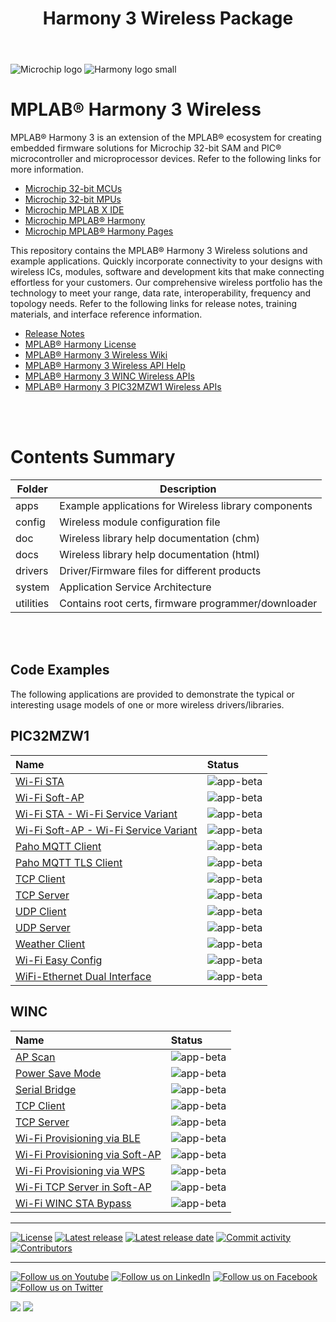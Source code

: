 ﻿---
title: Harmony 3 Wireless Package
nav_order: 1
---

![Microchip logo](https://raw.githubusercontent.com/wiki/Microchip-MPLAB-Harmony/Microchip-MPLAB-Harmony.github.io/images/microchip_logo.png)
![Harmony logo small](https://raw.githubusercontent.com/wiki/Microchip-MPLAB-Harmony/Microchip-MPLAB-Harmony.github.io/images/microchip_mplab_harmony_logo_small.png)

# MPLAB® Harmony 3 Wireless

MPLAB® Harmony 3 is an extension of the MPLAB® ecosystem for creating
embedded firmware solutions for Microchip 32-bit SAM and PIC® microcontroller
and microprocessor devices.  Refer to the following links for more information.

- [Microchip 32-bit MCUs](https://www.microchip.com/design-centers/32-bit)
- [Microchip 32-bit MPUs](https://www.microchip.com/design-centers/32-bit-mpus)
- [Microchip MPLAB X IDE](https://www.microchip.com/mplab/mplab-x-ide)
- [Microchip MPLAB® Harmony](https://www.microchip.com/mplab/mplab-harmony)
- [Microchip MPLAB® Harmony Pages](https://microchip-mplab-harmony.github.io/)

This repository contains the MPLAB® Harmony 3 Wireless solutions and example applications.
Quickly incorporate connectivity to your designs with wireless ICs, modules, 
software and development kits that make connecting effortless for your customers.
Our comprehensive wireless portfolio has the technology to meet your range, 
data rate, interoperability, frequency and topology needs. Refer to
the following links for release notes, training materials, and interface
reference information.

- [Release Notes](./release_notes.md)
- [MPLAB® Harmony License](mplab_harmony_license.md)
- [MPLAB® Harmony 3 Wireless Wiki](https://github.com/Microchip-MPLAB-Harmony/wireless/wiki)
- [MPLAB® Harmony 3 Wireless API Help](https://microchip-mplab-harmony.github.io/wireless)
- [MPLAB® Harmony 3 WINC Wireless APIs](doc/WINC%20Driver.pdf)
- [MPLAB® Harmony 3 PIC32MZW1 Wireless APIs](driver/readme.md)

<br />
<br />

# Contents Summary

| Folder     | Description                                               |
| ---        | ---                                                       |
| apps       | Example applications for Wireless library components      |
| config     | Wireless module configuration file                        |
| doc        | Wireless library help documentation (chm)                 |
| docs       | Wireless library help documentation (html)                |
| drivers    | Driver/Firmware files for different products              |
| system     | Application Service Architecture                          |
| utilities  | Contains root certs, firmware programmer/downloader       |
<br />
<br />

## Code Examples

The following applications are provided to demonstrate the typical or interesting usage models of one or more wireless drivers/libraries.

## PIC32MZW1

| Name | Status|
|:---------|:-----------|
| [Wi-Fi STA](apps\wifi_sta\readme_driver_usage.md) | ![app-beta](https://img.shields.io/badge/application-beta-orange?style=plastic) |
| [Wi-Fi Soft-AP](apps\wifi_ap\readme_driver_usage.md) | ![app-beta](https://img.shields.io/badge/application-beta-orange?style=plastic) |
| [Wi-Fi STA - Wi-Fi Service Variant](apps\wifi_sta\readme.md) | ![app-beta](https://img.shields.io/badge/application-beta-orange?style=plastic) |
| [Wi-Fi Soft-AP - Wi-Fi Service Variant](apps\wifi_ap\readme.md) | ![app-beta](https://img.shields.io/badge/application-beta-orange?style=plastic) |
| [Paho MQTT Client](apps\paho_mqtt_client\readme.md) | ![app-beta](https://img.shields.io/badge/application-beta-orange?style=plastic) |
| [Paho MQTT TLS Client](apps\paho_mqtt_tls_client\readme.md) | ![app-beta](https://img.shields.io/badge/application-beta-orange?style=plastic) |
| [TCP Client](apps\tcp_client\readme.md) | ![app-beta](https://img.shields.io/badge/application-beta-orange?style=plastic) |
| [TCP Server](apps\tcp_server\readme.md) | ![app-beta](https://img.shields.io/badge/application-beta-orange?style=plastic) |
| [UDP Client](apps\udp_client\readme.md) | ![app-beta](https://img.shields.io/badge/application-beta-orange?style=plastic) |
| [UDP Server](apps\udp_server\readme.md) | ![app-beta](https://img.shields.io/badge/application-beta-orange?style=plastic) |
| [Weather Client](apps\weather_client\readme.md) | ![app-beta](https://img.shields.io/badge/application-beta-orange?style=plastic) |
| [Wi-Fi Easy Config](apps\wifi_easy_config\readme.md) | ![app-beta](https://img.shields.io/badge/application-beta-orange?style=plastic) |
| [WiFi-Ethernet Dual Interface](apps\wifi_eth_dual_interface\readme.md) | ![app-beta](https://img.shields.io/badge/application-beta-orange?style=plastic) |

## WINC

| Name | Status|
|:---------|:-----------|
| [AP Scan](apps\ap_scan\readme.md) | ![app-beta](https://img.shields.io/badge/application-beta-orange?style=plastic)|
| [Power Save Mode](apps/power_save_mode_example/readme.md) | ![app-beta](https://img.shields.io/badge/application-beta-orange?style=plastic)|
| [Serial Bridge](apps\wifi_winc_sta_bypass\readme.md) | ![app-beta](https://img.shields.io/badge/application-beta-orange?style=plastic)|
| [TCP Client](apps\tcp_client\readme.md) | ![app-beta](https://img.shields.io/badge/application-beta-orange?style=plastic) |
| [TCP Server](apps\tcp_server\readme.md) | ![app-beta](https://img.shields.io/badge/application-beta-orange?style=plastic) |
| [Wi-Fi Provisioning via BLE](apps\wifi_provision_via_ble\readme.md) | ![app-beta](https://img.shields.io/badge/application-beta-orange?style=plastic)|
| [Wi-Fi Provisioning via Soft-AP](apps\wifi_provisioning_via_softap\readme.md) | ![app-beta](https://img.shields.io/badge/application-beta-orange?style=plastic)|
| [Wi-Fi Provisioning via WPS](apps\wifi_provisioning_via_wps\readme.md) | ![app-beta](https://img.shields.io/badge/application-beta-orange?style=plastic)|
| [Wi-Fi TCP Server in Soft-AP](apps\wifi_tcp_server_in_softap\readme.md) | ![app-beta](https://img.shields.io/badge/application-beta-orange?style=plastic)|
| [Wi-Fi WINC STA Bypass](apps\wifi_winc_sta_bypass\readme.md) | ![app-beta](https://img.shields.io/badge/application-beta-orange?style=plastic)|

____

[![License](https://img.shields.io/badge/license-Harmony%20license-orange.svg)](https://github.com/Microchip-MPLAB-Harmony/wireless/blob/master/mplab_harmony_license.md)
[![Latest release](https://img.shields.io/github/release/Microchip-MPLAB-Harmony/wireless.svg)](https://github.com/Microchip-MPLAB-Harmony/wireless/releases/latest)
[![Latest release date](https://img.shields.io/github/release-date/Microchip-MPLAB-Harmony/wireless.svg)](https://github.com/Microchip-MPLAB-Harmony/wireless/releases/latest)
[![Commit activity](https://img.shields.io/github/commit-activity/y/Microchip-MPLAB-Harmony/wireless.svg)](https://github.com/Microchip-MPLAB-Harmony/wireless/graphs/commit-activity)
[![Contributors](https://img.shields.io/github/contributors-anon/Microchip-MPLAB-Harmony/wireless.svg)]()

____

[![Follow us on Youtube](https://img.shields.io/badge/Youtube-Follow%20us%20on%20Youtube-red.svg)](https://www.youtube.com/user/MicrochipTechnology)
[![Follow us on LinkedIn](https://img.shields.io/badge/LinkedIn-Follow%20us%20on%20LinkedIn-blue.svg)](https://www.linkedin.com/company/microchip-technology)
[![Follow us on Facebook](https://img.shields.io/badge/Facebook-Follow%20us%20on%20Facebook-blue.svg)](https://www.facebook.com/microchiptechnology/)
[![Follow us on Twitter](https://img.shields.io/twitter/follow/MicrochipTech.svg?style=social)](https://twitter.com/MicrochipTech)

[![](https://img.shields.io/github/stars/Microchip-MPLAB-Harmony/wireless.svg?style=social)]()
[![](https://img.shields.io/github/watchers/Microchip-MPLAB-Harmony/wireless.svg?style=social)]()


